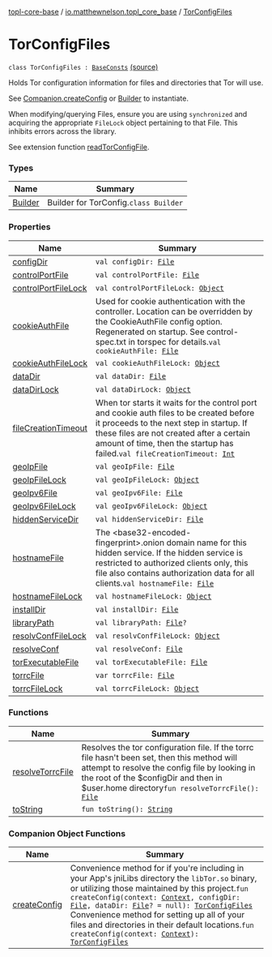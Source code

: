 [topl-core-base](../../index.md) / [io.matthewnelson.topl_core_base](../index.md) / [TorConfigFiles](./index.md)

# TorConfigFiles

`class TorConfigFiles : `[`BaseConsts`](../-base-consts/index.md) [(source)](https://github.com/05nelsonm/TorOnionProxyLibrary-Android/blob/master/topl-core-base/src/main/java/io/matthewnelson/topl_core_base/TorConfigFiles.kt#L107)

Holds Tor configuration information for files and directories that Tor will use.

See [Companion.createConfig](create-config.md) or [Builder](-builder/index.md) to instantiate.

When modifying/querying Files, ensure you are using `synchronized` and acquiring
the appropriate `FileLock` object pertaining to that File. This inhibits errors
across the library.

See extension function [readTorConfigFile](../java.io.-file/read-tor-config-file.md).

### Types

| Name | Summary |
|---|---|
| [Builder](-builder/index.md) | Builder for TorConfig.`class Builder` |

### Properties

| Name | Summary |
|---|---|
| [configDir](config-dir.md) | `val configDir: `[`File`](https://docs.oracle.com/javase/6/docs/api/java/io/File.html) |
| [controlPortFile](control-port-file.md) | `val controlPortFile: `[`File`](https://docs.oracle.com/javase/6/docs/api/java/io/File.html) |
| [controlPortFileLock](control-port-file-lock.md) | `val controlPortFileLock: `[`Object`](https://docs.oracle.com/javase/6/docs/api/java/lang/Object.html) |
| [cookieAuthFile](cookie-auth-file.md) | Used for cookie authentication with the controller. Location can be overridden by the CookieAuthFile config option. Regenerated on startup. See control-spec.txt in torspec for details.`val cookieAuthFile: `[`File`](https://docs.oracle.com/javase/6/docs/api/java/io/File.html) |
| [cookieAuthFileLock](cookie-auth-file-lock.md) | `val cookieAuthFileLock: `[`Object`](https://docs.oracle.com/javase/6/docs/api/java/lang/Object.html) |
| [dataDir](data-dir.md) | `val dataDir: `[`File`](https://docs.oracle.com/javase/6/docs/api/java/io/File.html) |
| [dataDirLock](data-dir-lock.md) | `val dataDirLock: `[`Object`](https://docs.oracle.com/javase/6/docs/api/java/lang/Object.html) |
| [fileCreationTimeout](file-creation-timeout.md) | When tor starts it waits for the control port and cookie auth files to be created before it proceeds to the next step in startup. If these files are not created after a certain amount of time, then the startup has failed.`val fileCreationTimeout: `[`Int`](https://kotlinlang.org/api/latest/jvm/stdlib/kotlin/-int/index.html) |
| [geoIpFile](geo-ip-file.md) | `val geoIpFile: `[`File`](https://docs.oracle.com/javase/6/docs/api/java/io/File.html) |
| [geoIpFileLock](geo-ip-file-lock.md) | `val geoIpFileLock: `[`Object`](https://docs.oracle.com/javase/6/docs/api/java/lang/Object.html) |
| [geoIpv6File](geo-ipv6-file.md) | `val geoIpv6File: `[`File`](https://docs.oracle.com/javase/6/docs/api/java/io/File.html) |
| [geoIpv6FileLock](geo-ipv6-file-lock.md) | `val geoIpv6FileLock: `[`Object`](https://docs.oracle.com/javase/6/docs/api/java/lang/Object.html) |
| [hiddenServiceDir](hidden-service-dir.md) | `val hiddenServiceDir: `[`File`](https://docs.oracle.com/javase/6/docs/api/java/io/File.html) |
| [hostnameFile](hostname-file.md) | The &lt;base32-encoded-fingerprint&gt;.onion domain name for this hidden service. If the hidden service is restricted to authorized clients only, this file also contains authorization data for all clients.`val hostnameFile: `[`File`](https://docs.oracle.com/javase/6/docs/api/java/io/File.html) |
| [hostnameFileLock](hostname-file-lock.md) | `val hostnameFileLock: `[`Object`](https://docs.oracle.com/javase/6/docs/api/java/lang/Object.html) |
| [installDir](install-dir.md) | `val installDir: `[`File`](https://docs.oracle.com/javase/6/docs/api/java/io/File.html) |
| [libraryPath](library-path.md) | `val libraryPath: `[`File`](https://docs.oracle.com/javase/6/docs/api/java/io/File.html)`?` |
| [resolvConfFileLock](resolv-conf-file-lock.md) | `val resolvConfFileLock: `[`Object`](https://docs.oracle.com/javase/6/docs/api/java/lang/Object.html) |
| [resolveConf](resolve-conf.md) | `val resolveConf: `[`File`](https://docs.oracle.com/javase/6/docs/api/java/io/File.html) |
| [torExecutableFile](tor-executable-file.md) | `val torExecutableFile: `[`File`](https://docs.oracle.com/javase/6/docs/api/java/io/File.html) |
| [torrcFile](torrc-file.md) | `var torrcFile: `[`File`](https://docs.oracle.com/javase/6/docs/api/java/io/File.html) |
| [torrcFileLock](torrc-file-lock.md) | `val torrcFileLock: `[`Object`](https://docs.oracle.com/javase/6/docs/api/java/lang/Object.html) |

### Functions

| Name | Summary |
|---|---|
| [resolveTorrcFile](resolve-torrc-file.md) | Resolves the tor configuration file. If the torrc file hasn't been set, then this method will attempt to resolve the config file by looking in the root of the $configDir and then in $user.home directory`fun resolveTorrcFile(): `[`File`](https://docs.oracle.com/javase/6/docs/api/java/io/File.html) |
| [toString](to-string.md) | `fun toString(): `[`String`](https://kotlinlang.org/api/latest/jvm/stdlib/kotlin/-string/index.html) |

### Companion Object Functions

| Name | Summary |
|---|---|
| [createConfig](create-config.md) | Convenience method for if you're including in your App's jniLibs directory the `libTor.so` binary, or utilizing those maintained by this project.`fun createConfig(context: `[`Context`](https://developer.android.com/reference/android/content/Context.html)`, configDir: `[`File`](https://docs.oracle.com/javase/6/docs/api/java/io/File.html)`, dataDir: `[`File`](https://docs.oracle.com/javase/6/docs/api/java/io/File.html)`? = null): `[`TorConfigFiles`](./index.md)<br>Convenience method for setting up all of your files and directories in their default locations.`fun createConfig(context: `[`Context`](https://developer.android.com/reference/android/content/Context.html)`): `[`TorConfigFiles`](./index.md) |
